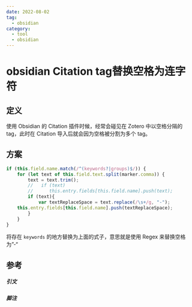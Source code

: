 ```yaml
---
date: 2022-08-02
tag:
  - obsidian
category:
  - tool
  - obsidian
---
```


# obsidian Citation tag替换空格为连字符


## 定义

使用 Obsidian 的 Citation 插件时候，经常会碰见在 Zotero 中以空格分隔的 tag，此时在 Citation 导入后就会因为空格被分割为多个 tag。

## 方案

```js
if (this.field.name.match(/^(keywords?|groups)$/)) {
	for (let text of this.field.text.split(marker.comma)) {
		text = text.trim();
        //   if (text)
        //		this.entry.fields[this.field.name].push(text);
        if (text){
        	var textReplaceSpace = text.replace(/\s+/g, "-");
	this.entry.fields[this.field.name].push(textReplaceSpace);
        }
	}
}
```

将存在 `keywords` 的地方替换为上面的式子，意思就是使用 Regex 来替换空格为”-“

## 参考

##### 引文
##### 脚注
